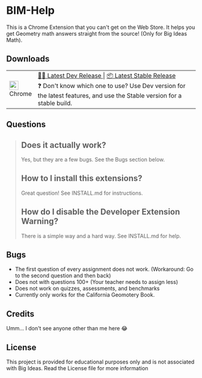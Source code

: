 # BIM-Help
This is a Chrome Extension that you can\'t get on the Web Store. It helps you get Geometry math answers straight from the source! (Only for Big Ideas Math).

## Downloads

<table class="is-fullwidth">
</thead>
<tbody>
</tbody>
  <tr>
    <td>
      <img src="https://www.google.com/chrome/static/images/favicons/apple-icon-180x180.png" width="24"><br />
      Chrome
    </td>
    <td>
      <span></span>
      <a href="https://github.com/BetaTester41/BIM-Help/archive/refs/heads/main.zip">
        👨‍💻 Latest Dev Release
      </a> |
      <a href="https://github.com/BetaTester41/BIM-Help/releases/latest">
        📦 Latest Stable Release
      </a>
      <br />
      <span>
        ❓ Don't know which one to use? Use Dev version for the latest features, and use the Stable version for a stable build.
      </span>
    </td>
  </tr>
</table>

## Questions

>## Does it actually work?
>Yes, but they are a few bugs. See the Bugs section below.
>## How to I install this extensions?
>Great question! See INSTALL.md for instructions.
>## How do I disable the Developer Extension Warning?
>There is a simple way and a hard way. See INSTALL.md for help.
## Bugs
* The first question of every assignment does not work. (Workaround: Go to the second question and then back)
* Does not with questions 100+ (Your teacher needs to assign less)
* Does not work on quizzes, assessments, and benchmarks
* Currently only works for the California Geomotery Book. 

## Credits
Umm... I don\'t see anyone other than me here 😂
## License
This project is provided for educational purposes only and is not associated with Big Ideas. Read the License file for more information
